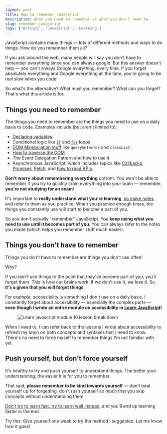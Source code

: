 ```yaml
---
layout: post
title: How to remember JavaScript
description: What you need to remember vs what you don't need to.
slug: remember-javascript
tags: ['Writing', 'JavaScript', 'Learning']
---
```

JavaScript contains many things — lots of different methods and ways to do things. How do you remember them all?   

If you ask around the web, many people will say you don't have to remember everything since you can always google. But this answer doesn't help — you can't always Google everything, every time. If you forget absolutely everything and Google everything all the time, you're going to be real slow when you code!   

So what's the alternative? What must you remember? What can you forget? That's what this article is for.   

<!-- more -->  

## Things you need to remember  

The things you need to remember are the things you need to use on a daily basis to code. Examples include (but aren't limited to):   
  - [Declaring variables](https://zellwk.com/blog/javascript-variables/)  
  - Conditional logic like [`if`](https://zellwk.com/blog/js-if-else/) and [`for`](https://zellwk.com/blog/js-for-loops/) loops.   
  - [DOM Manipulation stuff](https://zellwk.com/blog/js-in-dom/) like `querySelector` and `classList`.   
  - [How to traverse the DOM](https://zellwk.com/blog/dom-traversals/)  
  - The Event Delegation Pattern and how to use it.   
  - Asynchronous JavaScript, which includes topics like [Callbacks](https://zellwk.com/blog/callbacks/), [Promises](https://zellwk.com/blog/js-promises/), [Fetch](https://css-tricks.com/using-fetch/), and [how to read APIs](https://www.smashingmagazine.com/2018/01/understanding-using-rest-api/).   

**Don't worry about remembering everything** upfront. You won't be able to remember if you try to quickly cram everything into your brain — remember, **you're not studying for an exam**!   

It's important to **really understand what you're learning**, [so make notes](https://zellwk.com/blog/7-challenges-of-learning-code/problem-%237%3A-you-forget-what-you-learn) and refer to them as you practice. When you practice enough times, the things you constantly use will start to become a part of you.   

So you don't actually "remember" JavaScript. You **keep using what you need to use until it becomes part of you**. You can always refer to the notes you made (which helps you remember stuff much easier).   

## Things you don't have to remember  

Things you don't have to remember are things you don't use often!   

Why?  

If you don't use things to the point that they've become part of you, you'll forget them. This is how our brains work. If we don't use it, we lose it. So **it's a given that you will forget things**.   

For example, accessibility is something I don't use on a daily basis. I constantly forget about accessibility — especially the complex parts — **even though I wrote an entire module on accessibility in [Learn JavaScript](https://learnjavascript.today)!**   

<figure role="figure">
  <img src="/images/2021/remember-javascript/module-16.png" alt="Learn javascript module 16 lesson break down">
</figure>   

When I need to, I can refer back to the lessons I wrote about accessibility to refresh my brain on both concepts and syntaxes that I need to know. There's no need to force myself to remember things I'm not familiar with yet.   

## Push yourself, but don't force yourself  

It's healthy to try and push yourself to understand things. The better your understanding, the easier it is for you to remember.  

That said, **please remember to be kind towards yourself** — don't beat yourself up for forgetting, don't rush yourself so much that you skip concepts without understanding them.   

[Don't try to learn fast, try to learn well instead](https://zellwk.com/blog/learn-fast/), and you'll end up learning faster in the end.   

Try this: Give yourself one week to try the method I suggested. Let me know how it goes!   
